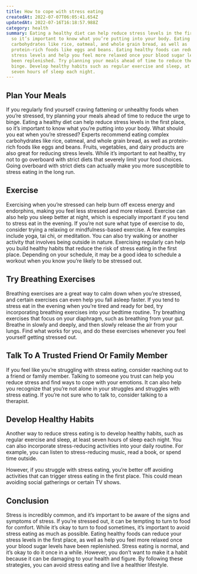 ```yaml
---
title: How to cope with stress eating
createdAt: 2022-07-07T06:05:41.654Z
updatedAt: 2022-07-16T16:18:57.988Z
category: health
summary: Eating a healthy diet can help reduce stress levels in the first place,
  so it’s important to know what you’re putting into your body. Eating complex
  carbohydrates like rice, oatmeal, and whole grain bread, as well as
  protein-rich foods like eggs and beans. Eating healthy foods can reduce your
  stress levels and help you feel more relaxed once your blood sugar levels have
  been replenished. Try planning your meals ahead of time to reduce the urge to
  binge. Develop healthy habits such as regular exercise and sleep, at least
  seven hours of sleep each night.
---
```


## Plan Your Meals

If you regularly find yourself craving fattening or unhealthy foods when you’re stressed, try planning your meals ahead of time to reduce the urge to binge. Eating a healthy diet can help reduce stress levels in the first place, so it’s important to know what you’re putting into your body.
What should you eat when you’re stressed? Experts recommend eating complex carbohydrates like rice, oatmeal, and whole grain bread, as well as protein-rich foods like eggs and beans. Fruits, vegetables, and dairy products are also great for reducing stress levels.
While it’s important to eat healthy, try not to go overboard with strict diets that severely limit your food choices. Going overboard with strict diets can actually make you more susceptible to stress eating in the long run.

## Exercise

Exercising when you’re stressed can help burn off excess energy and endorphins, making you feel less stressed and more relaxed. Exercise can also help you sleep better at night, which is especially important if you tend to stress eat in the evening.
If you’re not sure what type of exercise to do, consider trying a relaxing or mindfulness-based exercise. A few examples include yoga, tai chi, or meditation. You can also try walking or another activity that involves being outside in nature.
Exercising regularly can help you build healthy habits that reduce the risk of stress eating in the first place. Depending on your schedule, it may be a good idea to schedule a workout when you know you’re likely to be stressed out.

## Try Breathing Exercises

Breathing exercises are a great way to calm down when you’re stressed, and certain exercises can even help you fall asleep faster. If you tend to stress eat in the evening when you’re tired and ready for bed, try incorporating breathing exercises into your bedtime routine.
Try breathing exercises that focus on your diaphragm, such as breathing from your gut. Breathe in slowly and deeply, and then slowly release the air from your lungs. Find what works for you, and do these exercises whenever you feel yourself getting stressed out.

## Talk To A Trusted Friend Or Family Member

If you feel like you’re struggling with stress eating, consider reaching out to a friend or family member. Talking to someone you trust can help you reduce stress and find ways to cope with your emotions.
It can also help you recognize that you’re not alone in your struggles and struggles with stress eating. If you’re not sure who to talk to, consider talking to a therapist.

## Develop Healthy Habits

Another way to reduce stress eating is to develop healthy habits, such as regular exercise and sleep, at least seven hours of sleep each night. You can also incorporate stress-reducing activities into your daily routine. For example, you can listen to stress-reducing music, read a book, or spend time outside.

However, if you struggle with stress eating, you’re better off avoiding activities that can trigger stress eating in the first place. This could mean avoiding social gatherings or certain TV shows.

## Conclusion

Stress is incredibly common, and it’s important to be aware of the signs and symptoms of stress. If you’re stressed out, it can be tempting to turn to food for comfort.
While it’s okay to turn to food sometimes, it’s important to avoid stress eating as much as possible. Eating healthy foods can reduce your stress levels in the first place, as well as help you feel more relaxed once your blood sugar levels have been replenished.
Stress eating is normal, and it’s okay to do it once in a while. However, you don’t want to make it a habit because it can be damaging to your health and figure. By following these strategies, you can avoid stress eating and live a healthier lifestyle.
